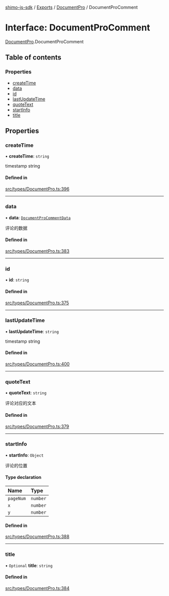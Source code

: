 [shimo-js-sdk](../README.md) / [Exports](../modules.md) / [DocumentPro](../modules/DocumentPro.md) / DocumentProComment

# Interface: DocumentProComment

[DocumentPro](../modules/DocumentPro.md).DocumentProComment

## Table of contents

### Properties

- [createTime](DocumentPro.DocumentProComment.md#createtime)
- [data](DocumentPro.DocumentProComment.md#data)
- [id](DocumentPro.DocumentProComment.md#id)
- [lastUpdateTime](DocumentPro.DocumentProComment.md#lastupdatetime)
- [quoteText](DocumentPro.DocumentProComment.md#quotetext)
- [startInfo](DocumentPro.DocumentProComment.md#startinfo)
- [title](DocumentPro.DocumentProComment.md#title)

## Properties

### createTime

• **createTime**: `string`

timestamp string

#### Defined in

[src/types/DocumentPro.ts:396](https://github.com/shimohq/shimo-js-sdk/blob/30c2025/src/types/DocumentPro.ts#L396)

___

### data

• **data**: [`DocumentProCommentData`](DocumentPro.DocumentProCommentData.md)

评论的数据

#### Defined in

[src/types/DocumentPro.ts:383](https://github.com/shimohq/shimo-js-sdk/blob/30c2025/src/types/DocumentPro.ts#L383)

___

### id

• **id**: `string`

#### Defined in

[src/types/DocumentPro.ts:375](https://github.com/shimohq/shimo-js-sdk/blob/30c2025/src/types/DocumentPro.ts#L375)

___

### lastUpdateTime

• **lastUpdateTime**: `string`

timestamp string

#### Defined in

[src/types/DocumentPro.ts:400](https://github.com/shimohq/shimo-js-sdk/blob/30c2025/src/types/DocumentPro.ts#L400)

___

### quoteText

• **quoteText**: `string`

评论对应的文本

#### Defined in

[src/types/DocumentPro.ts:379](https://github.com/shimohq/shimo-js-sdk/blob/30c2025/src/types/DocumentPro.ts#L379)

___

### startInfo

• **startInfo**: `Object`

评论的位置

#### Type declaration

| Name | Type |
| :------ | :------ |
| `pageNum` | `number` |
| `x` | `number` |
| `y` | `number` |

#### Defined in

[src/types/DocumentPro.ts:388](https://github.com/shimohq/shimo-js-sdk/blob/30c2025/src/types/DocumentPro.ts#L388)

___

### title

• `Optional` **title**: `string`

#### Defined in

[src/types/DocumentPro.ts:384](https://github.com/shimohq/shimo-js-sdk/blob/30c2025/src/types/DocumentPro.ts#L384)
